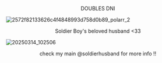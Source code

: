 <p align="center"> DOUBLES DNI

![2572f82133626c4f4848993d758d0b89_polarr_2](https://github.com/user-attachments/assets/400f4b2a-f0ea-4f4c-a2f5-9f9b96373f80)

<p align="center"> Soldier Boy's beloved husband <33

![20250314_102506](https://github.com/user-attachments/assets/c50d70bc-eeb9-4cec-8476-e53b53ff1819)


<p align="center"> check my main @soldierhusband for more info !!
